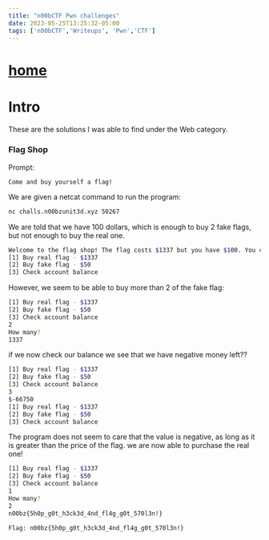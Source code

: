 ```yaml
---
title: "n00bCTF Pwn challenges"
date: 2023-05-25T13:25:32-05:00
tags: ['n00bCTF','Writeups', 'Pwn','CTF']
---
```

 
# [home](https://jjolley91.github.io/blog)

 # Intro

 These are the solutions I was able to find under the Web category. 

### Flag Shop

Prompt:
```
Come and buy yourself a flag! 
```
 We are given a netcat command to run the program:
 ```bash
 nc challs.n00bzunit3d.xyz 50267
 ```

We are told that we have 100 dollars, which is enough to buy 2 fake flags, but not enough to buy the real one.

```bash
Welcome to the flag shop! The flag costs $1337 but you have $100. You can buy the fake flag which costs $50
[1] Buy real flag - $1337
[2] Buy fake flag - $50
[3] Check account balance
```

However, we seem to be able to buy more than 2 of the fake flag:

```bash
[1] Buy real flag - $1337
[2] Buy fake flag - $50
[3] Check account balance
2
How many? 
1337
```
if we now check our balance we see that we have negative money left??

```bash
[1] Buy real flag - $1337
[2] Buy fake flag - $50
[3] Check account balance
3
$-66750
[1] Buy real flag - $1337
[2] Buy fake flag - $50
[3] Check account balance
```

The program does not seem to care that the value is negative, as long as it is greater than the price of the flag. we are now able to purchase the real one!

```bash
[1] Buy real flag - $1337
[2] Buy fake flag - $50
[3] Check account balance
1
How many? 
2
n00bz{5h0p_g0t_h3ck3d_4nd_fl4g_g0t_570l3n!}
```

```
Flag: n00bz{5h0p_g0t_h3ck3d_4nd_fl4g_g0t_570l3n!}
```
